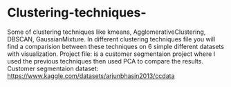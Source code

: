 # Clustering-techniques-
Some of clustering techniques like kmeans, AgglomerativeClustering, DBSCAN, GaussianMixture.
In different clustering techniques file you will find a comparision between these techniques on 6 simple different datasets with visualization.
Project file: is a customer segmentaion project where I used the previous techniques then used PCA to compare the results.
Customer segmentaion dataset: https://www.kaggle.com/datasets/arjunbhasin2013/ccdata
